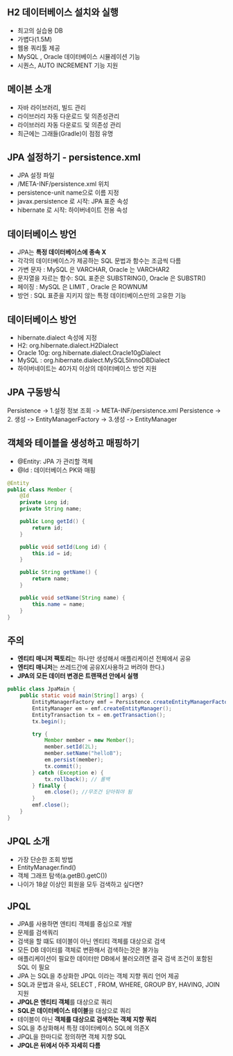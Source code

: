 ## H2 데이터베이스 설치와 실행
- 최고의 실습용 DB
- 가볍다(1.5M)
- 웹용 쿼리툴 제공
- MySQL , Oracle 데이터베이스 시뮬레이션 기능
- 시퀀스, AUTO INCREMENT 기능 지원

## 메이븐 소개
- 자바 라이브러리, 빌드 관리
- 라이브러리 자동 다운로드 및 의존성관리
- 라이브러리 자동 다운로드 및 의존성 관리
- 최근에는 그래들(Gradle)이 점점 유명

## JPA 설정하기 - persistence.xml
- JPA 설정 파일
- /META-INF/persistence.xml 위치
- persistence-unit name으로 이름 지정
- javax.persistence 로 시작: JPA 표준 속성
- hibernate 로 시작: 하이버네이트 전용 속성

## 데이터베이스 방언
- JPA는 **특정 데이터베이스에 종속 X**
- 각각의 데이터베이스가 제공하는 SQL 문법과 함수는 조금씩 다름
 - 가변 문자 : MySQL 은 VARCHAR, Oracle 는 VARCHAR2
 - 문자열을 자르는 함수: SQL 표준은 SUBSTRING(), Oracle 은 SUBSTR()
 - 페이징 : MySQL 은 LIMIT , Oracle 은 ROWNUM
- 방언 : SQL 표준을 지키지 않는 특정 데이터베이스만의 고유한 기능

## 데이터베이스 방언
- hibernate.dialect 속성에 지정
 - H2: org.hibernate.dialect.H2Dialect
 - Oracle 10g: org.hibernate.dialect.Oracle10gDialect
 - MySQL : org.hibernate.dialect.MySQL5InnoDBDialect
- 하이버네이트는 40가지 이상의 데이터베이스 방언 지원

## JPA 구동방식
Persistence -> 1.설정 정보 조회 -> META-INF/persistence.xml
Persistence -> 2. 생성 -> EntityManagerFactory -> 3.생성 -> EntityManager


## 객체와 테이블을 생성하고 매핑하기
- @Entity: JPA 가 관리할 객체
- @Id : 데이터베이스 PK와 매핑
~~~java
@Entity
public class Member {
    @Id
    private Long id;
    private String name;

    public Long getId() {
        return id;
    }

    public void setId(Long id) {
        this.id = id;
    }

    public String getName() {
        return name;
    }

    public void setName(String name) {
        this.name = name;
    }
}

~~~

## 주의
- **엔티티 매니저 팩토리**는 하나만 생성해서 애플리케이션 전체에서 공유
- **엔티티 매니저**는 쓰레드간에 공유X(사용하고 버려야 한다.)
- **JPA의 모든 데이터 변경은 트랜잭션 안에서 실행**

~~~java
public class JpaMain {
    public static void main(String[] args) {
        EntityManagerFactory emf = Persistence.createEntityManagerFactory("hello");
        EntityManager em = emf.createEntityManager();
        EntityTransaction tx = em.getTransaction();
        tx.begin();

        try {
            Member member = new Member();
            member.setId(2L);
            member.setName("helloB");
            em.persist(member);
            tx.commit();
        } catch (Exception e) {
            tx.rollback(); // 롤백
        } finally {
            em.close(); //무조건 닫아줘야 됨
        }
        emf.close();
    }
}
~~~

## JPQL 소개
- 가장 단순한 조회 방법
 - EntityManager.find()
 - 객체 그래프 탐색(a.getB().getC())
- 나이가 18살 이상인 회원을 모두 검색하고 싶다면?

## JPQL
- JPA를 사용하면 엔티티 객체를 중심으로 개발
- 문제를 검색쿼리
- 검색을 할 떄도 테이블이 아닌 엔티티 객체를 대상으로 검색
- 모든 DB 데이터를 객체로 변환해서 검색하는것은 불가능
- 애플리케이션이 필요한 데이터만 DB에서 불러오려면 결국 검색 조건이 포함된 SQL 이 필요
- JPA 는 SQL을 추상화한 JPQL 이라는 객체 지향 쿼리 언어 제공
- SQL과 문법과 유사, SELECT , FROM, WHERE, GROUP BY, HAVING, JOIN 지원
- **JPQL은 엔티티 객체**를 대상으로 쿼리
- **SQL은 데이터베이스 테이블**을 대상으로 쿼리
- 테이블이 아닌 **객체를 대상으로 검색하는 객체 지향 쿼리**
- SQL을 추상화해서 특정 데이터베이스 SQL에 의존X
- JPQL을 한마디로 정의하면 객체 지향 SQL
- **JPQL은 뒤에서 아주 자세히 다름**
